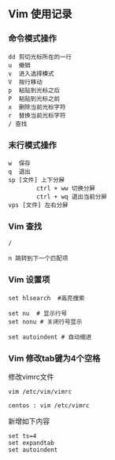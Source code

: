 ## Vim 使用记录

### 命令模式操作

	dd 剪切光标所在的一行
	u  撤销
	v  进入选择模式
	V  按行移动
	p  粘贴到光标之后 
	P  粘贴到光标之前
	x  删除当前光标字符
	r  替换当前光标字符
	/ 查找
### 末行模式操作

	w  保存
	q  退出
	sp [文件] 上下分屏 
			ctrl + ww 切换分屏
			ctrl + wq 退出当前分屏
	vps [文件] 左右分屏 

### Vim 查找

	/ 

	n 跳转到下一个匹配项

### Vim 设置项

	set hlsearch  #高亮搜索

	set nu  # 显示行号
	set nonu # 关闭行号显示

	set autoindent # 自动缩进
### Vim 修改tab键为4个空格

修改vimrc文件

	vim /etc/vim/vimrc
	
	centos : vim /etc/vimrc
新增如下内容

    set ts=4
    set expandtab
    set autoindent
